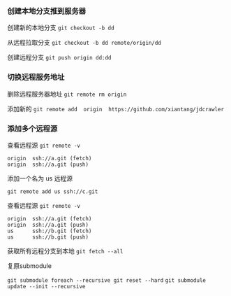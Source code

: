 ### 创建本地分支推到服务器
创建新的本地分支 
`git checkout -b dd `

从远程拉取分支 
`git checkout -b dd remote/origin/dd`

创建远程分支
`git push origin dd:dd`   

### 切换远程服务地址 

删除远程服务器地址
`git remote rm origin`   

添加新的 
`git remote add  origin  https://github.com/xiantang/jdcrawler`

### 添加多个远程源

查看远程源  `git remote -v`

```
origin  ssh://a.git (fetch)
origin  ssh://a.git (push)
```

添加一个名为 us 远程源

`git remote add us ssh://c.git`

查看远程源 `git remote -v`

```
origin  ssh://a.git (fetch)
origin  ssh://a.git (push)
us      ssh://b.git (fetch)
us      ssh://b.git (push)

```

获取所有远程分支到本地 `git fetch --all`



复原submodule

`git submodule foreach --recursive git reset --hard`
`git submodule update --init --recursive`







